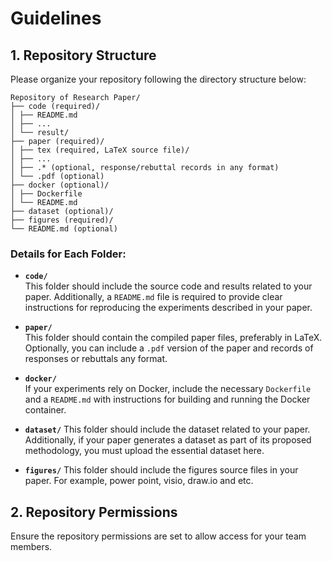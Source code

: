 # Guidelines

## 1. Repository Structure

Please organize your repository following the directory structure below:
```
Repository of Research Paper/
├── code (required)/
│ ├── README.md
│ ├── ...
│ └── result/
├── paper (required)/
│ ├── tex (required, LaTeX source file)/
│ ├── ...
│ ├── .* (optional, response/rebuttal records in any format)
│ └── .pdf (optional)
├── docker (optional)/
│ ├── Dockerfile
│ └── README.md
├── dataset (optional)/
├── figures (required)/
└── README.md (optional)
```
### Details for Each Folder:
- **`code/`**  
  This folder should include the source code and results related to your paper. Additionally, a `README.md` file is required to provide clear instructions for reproducing the experiments described in your paper.  

- **`paper/`**  
  This folder should contain the compiled paper files, preferably in LaTeX. Optionally, you can include a `.pdf` version of the paper and records of responses or rebuttals any format.  

- **`docker/`**  
  If your experiments rely on Docker, include the necessary `Dockerfile` and a `README.md` with instructions for building and running the Docker container.
- **`dataset/`**
  This folder should include the dataset related to your paper. Additionally, if your paper generates a dataset as part of its proposed methodology, you must upload the essential dataset here.
- **`figures/`**
  This folder should include the figures source files in your paper. For example, power point, visio, draw.io and etc.


## 2. Repository Permissions

Ensure the repository permissions are set to allow access for your team members. 

